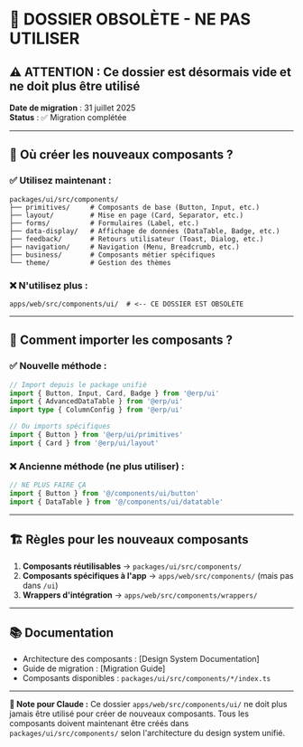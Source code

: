 # 🚫 DOSSIER OBSOLÈTE - NE PAS UTILISER

## ⚠️ ATTENTION : Ce dossier est désormais vide et ne doit plus être utilisé

**Date de migration** : 31 juillet 2025  
**Status** : ✅ Migration complétée

---

## 📍 Où créer les nouveaux composants ?

### ✅ **Utilisez maintenant :**
```
packages/ui/src/components/
├── primitives/     # Composants de base (Button, Input, etc.)
├── layout/         # Mise en page (Card, Separator, etc.)
├── forms/          # Formulaires (Label, etc.)
├── data-display/   # Affichage de données (DataTable, Badge, etc.)
├── feedback/       # Retours utilisateur (Toast, Dialog, etc.)
├── navigation/     # Navigation (Menu, Breadcrumb, etc.)
├── business/       # Composants métier spécifiques
└── theme/          # Gestion des thèmes
```

### ❌ **N'utilisez plus :**
```
apps/web/src/components/ui/  # <-- CE DOSSIER EST OBSOLÈTE
```

---

## 🔄 Comment importer les composants ?

### ✅ **Nouvelle méthode :**
```typescript
// Import depuis le package unifié
import { Button, Input, Card, Badge } from '@erp/ui'
import { AdvancedDataTable } from '@erp/ui'
import type { ColumnConfig } from '@erp/ui'

// Ou imports spécifiques
import { Button } from '@erp/ui/primitives'
import { Card } from '@erp/ui/layout'
```

### ❌ **Ancienne méthode (ne plus utiliser) :**
```typescript
// NE PLUS FAIRE ÇA
import { Button } from '@/components/ui/button'
import { DataTable } from '@/components/ui/datatable'
```

---

## 🏗️ Règles pour les nouveaux composants

1. **Composants réutilisables** → `packages/ui/src/components/`
2. **Composants spécifiques à l'app** → `apps/web/src/components/` (mais pas dans `/ui`)
3. **Wrappers d'intégration** → `apps/web/src/components/wrappers/`

---

## 📚 Documentation

- Architecture des composants : [Design System Documentation]
- Guide de migration : [Migration Guide]
- Composants disponibles : `packages/ui/src/components/*/index.ts`

---

**🤖 Note pour Claude :** Ce dossier `apps/web/src/components/ui/` ne doit plus jamais être utilisé pour créer de nouveaux composants. Tous les composants doivent maintenant être créés dans `packages/ui/src/components/` selon l'architecture du design system unifié.